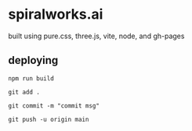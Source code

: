 # spiralworks.ai

built using pure.css, three.js, vite, node, and gh-pages

## deploying

```
npm run build
```

```
git add .
```

```
git commit -m "commit msg"
```

```
git push -u origin main
```

```

```
